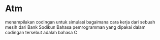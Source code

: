 # Atm
menampilakan codingan untuk simulasi bagaimana cara kerja dari sebuah mesih dari Bank Sodikun 
Bahasa pemrogramman yang dipakai dalam codingan tersebut adalah bahasa C
